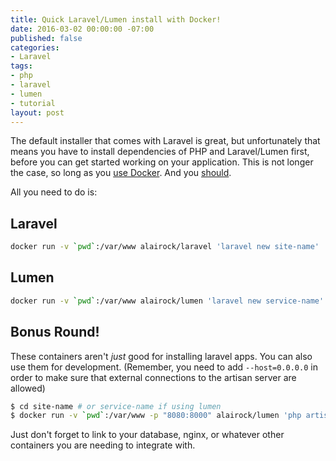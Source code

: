 ```yaml
---
title: Quick Laravel/Lumen install with Docker!
date: 2016-03-02 00:00:00 -07:00
published: false
categories:
- Laravel
tags:
- php
- laravel
- lumen
- tutorial
layout: post
---
```


The default installer that comes with Laravel is great, but unfortunately that means you have to install dependencies of PHP and Laravel/Lumen first, before you can get started working on your application. This is not longer the case, so long as you [use Docker](https://docs.docker.com/mac/step_one/ "use Docker"). And you [should](https://www.docker.com/use-cases "should").

All you need to do is:

## Laravel

```bash
docker run -v `pwd`:/var/www alairock/laravel 'laravel new site-name'
```

## Lumen

```bash
docker run -v `pwd`:/var/www alairock/lumen 'laravel new service-name'
```

## Bonus Round!

These containers aren't _just_ good for installing laravel apps. You can also use them for development. (Remember, you need to add `--host=0.0.0.0` in order to make sure that external connections to the artisan server are allowed)

```bash
$ cd site-name # or service-name if using lumen
$ docker run -v `pwd`:/var/www -p "8080:8000" alairock/lumen 'php artisan serve --host=0.0.0.0'
```

Just don't forget to link to your database, nginx, or whatever other containers you are needing to integrate with.
